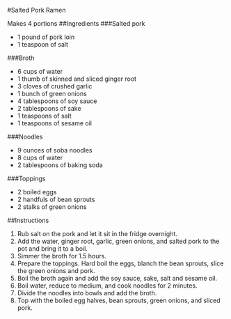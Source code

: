 #Salted Pork Ramen

Makes 4 portions
##Ingredients
###Salted pork
* 1 pound of pork loin
* 1 teaspoon of salt

###Broth
* 6 cups of water
* 1 thumb of skinned and sliced ginger root
* 3 cloves of crushed garlic
* 1 bunch of green onions
* 4 tablespoons of soy sauce
* 2 tablespoons of sake
* 1 teaspoons of salt
* 1 teaspoons of sesame oil

###Noodles
* 9 ounces of soba noodles
* 8 cups of water
* 2 tablespoons of baking soda

###Toppings
* 2 boiled eggs
* 2 handfuls of bean sprouts
* 2 stalks of green onions

##Instructions
1. Rub salt on the pork and let it sit in the fridge overnight.
2. Add the water, ginger root, garlic, green onions, and salted pork to the pot and bring it to a  boil.
3. Simmer the broth for 1.5 hours.
4. Prepare the toppings. Hard boil the eggs, blanch the bean sprouts, slice the green onions and pork.
5. Boil the broth again and add the soy sauce, sake, salt and sesame oil.
6. Boil water, reduce to medium, and cook noodles for 2 minutes.
7. Divide the noodles into bowls and add the broth.
8. Top with the boiled egg halves, bean sprouts, green onions, and sliced pork.
